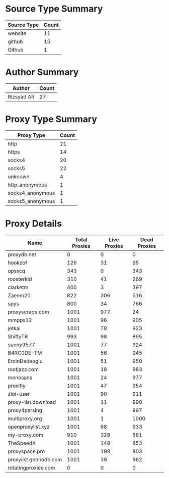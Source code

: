 # Source Type Summary

| Source Type | Count |
|-------------|-------|
| website | 11 |
| github | 15 |
| Github | 1 |


# Author Summary

| Author | Count |
|--------|-------|
| Rizsyad AR | 27 |


# Proxy Type Summary

| Proxy Type | Count |
|------------|-------|
| http | 21 |
| https | 14 |
| socks4 | 20 |
| socks5 | 22 |
| unknown | 4 |
| http_anonymous | 1 |
| socks4_anonymous | 1 |
| socks5_anonymous | 1 |


# Proxy Details

| Name | Total Proxies | Live Proxies | Dead Proxies |
|------|---------------|--------------|---------------|
| proxydb.net | 0 | 0 | 0 |
| hookzof | 126 | 31 | 95 |
| opsxcq | 343 | 0 | 343 |
| roosterkid | 310 | 41 | 269 |
| clarketm | 400 | 3 | 397 |
| Zaeem20 | 822 | 306 | 516 |
| spys | 800 | 34 | 766 |
| proxyscrape.com | 1001 | 977 | 24 |
| mmppx12 | 1001 | 96 | 905 |
| jetkai | 1001 | 78 | 923 |
| ShiftyTR | 993 | 98 | 895 |
| sunny9577 | 1001 | 77 | 924 |
| B4RC0DE-TM | 1001 | 56 | 945 |
| ErcinDedeoglu | 1001 | 51 | 950 |
| rootjazz.com | 1001 | 18 | 983 |
| monosans | 1001 | 24 | 977 |
| proxifly | 1001 | 47 | 954 |
| zloi-user | 1001 | 90 | 911 |
| proxy-list.download | 1001 | 11 | 990 |
| proxy4parsing | 1001 | 4 | 997 |
| multiproxy.org | 1001 | 1 | 1000 |
| openproxylist.xyz | 1001 | 68 | 933 |
| my-proxy.com | 910 | 329 | 581 |
| TheSpeedX | 1001 | 148 | 853 |
| proxyspace.pro | 1001 | 198 | 803 |
| proxylist.geonode.com | 1001 | 39 | 962 |
| rotatingproxies.com | 0 | 0 | 0 |

